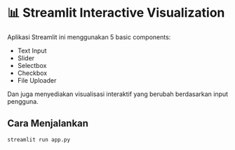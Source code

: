  # 📊 Streamlit Interactive Visualization

Aplikasi Streamlit ini menggunakan 5 basic components:
- Text Input
- Slider
- Selectbox
- Checkbox
- File Uploader

Dan juga menyediakan visualisasi interaktif yang berubah berdasarkan input pengguna.

## Cara Menjalankan
```bash
streamlit run app.py


